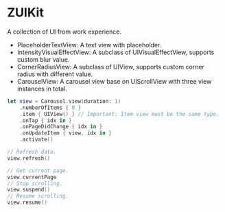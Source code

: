 # ZUIKit
A collection of UI from work experience.
- PlaceholderTextView: A text view with placeholder.
- IntensityVisualEffectView: A subclass of UIVisualEffectView, supports custom blur value.
- CornerRadiusView: A subclass of UIView, supports custom corner radius with different value.
- CarouselView: A carousel view base on UIScrollView with three view instances in total.
```swift
let view = Carousel.view(duration: 1)
    .numberOfItems { 0 }
    .item { UIView() } // Important: Item view must be the same type.
    .onTap { idx in }
    .onPageDidChange { idx in }
    .onUpdateItem { view, idx in }
    .activate()

// Refresh data.
view.refresh()

// Get current page.
view.currentPage
// Stop scrolling.
view.suspend()
// Resume scrolling.
view.resume()
```
